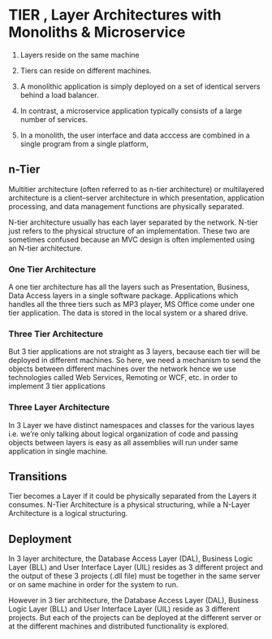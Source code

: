 
# TIER , Layer Architectures with  Monoliths & Microservice

 1. Layers reside on the same machine
 
 2. Tiers can reside on different machines.
 
 3. A monolithic application is simply deployed on a set of identical servers behind a load balancer.

 4. In contrast, a microservice application typically consists of a large number of services.

 5. In a monolith, the user interface and data acccess are combined in  a single program from a single platform,


## n-Tier

 Multitier architecture (often referred to as n-tier architecture) or multilayered architecture is a client–server architecture in which presentation, application processing, and data management functions are physically separated.

 N-tier architecture usually has each layer separated by the network.  N-tier just refers to the physical structure of an implementation. These two are sometimes confused because an MVC design is often implemented using an N-tier architecture.


### One Tier Architecture

 A one tier architecture has all the layers such as Presentation, Business, Data Access layers in a single software package. Applications which handles all the three tiers such as MP3 player, MS Office come under one tier application. The data is stored in the local system or a shared drive.


### Three Tier Architecture

 But 3 tier applications are not straight as 3 layers, because each tier will be deployed in different machines. So here, we need a mechanism to send the objects between different machines over the network hence we use technologies called Web Services, Remoting or WCF, etc. in order to implement 3 tier applications


### Three Layer Architecture

 In 3 Layer we have distinct namespaces and classes for the various layes i.e. we’re only talking about logical organization of code and passing objects between layers is easy as all assemblies will run under same application in single machine.


## Transitions

 Tier becomes a Layer if it could be physically separated from the Layers it consumes. N-Tier Architecture is a physical structuring, while a N-Layer Architecture is a logical structuring.


## Deployment

 In 3 layer architecture, the Database Access Layer (DAL), Business Logic Layer (BLL) and User Interface Layer (UIL) resides as 3 different project and the output of these 3 projects (.dll file) must be together in the same server or on same machine in order for the system to run.


 However in 3 tier architecture, the Database Access Layer (DAL), Business Logic Layer (BLL) and User Interface Layer (UIL) reside as 3 different projects. But each of the projects can be deployed at the different server or at the different machines and distributed functionality is explored.
 
